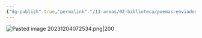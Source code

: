 ```yaml
---
{"dg-publish":true,"permalink":"/11-areas/02-biblioteca/poemas-enviados/","noteIcon":""}
---
```


![Pasted image 20231204072534.png|200](/img/user/02%20Image/Pasted%20image%2020231204072534.png)